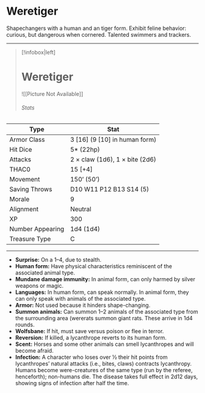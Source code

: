 # Weretiger

Shapechangers with a human and an tiger form. Exhibit feline behavior: curious, but dangerous when cornered. Talented swimmers and trackers.

------
> [!infobox|left] 
>  # Weretiger 
>  ![[Picture Not Available]] 
>  ###### Stats 
| Type                    | Stat        |
| ---------------- | ------------------------------ | 
| Armor Class     | 3 [16] (9 [10] in human form)  |
| Hit Dice         | 5* (22hp)                      |
| Attacks          | 2 × claw (1d6), 1 × bite (2d6) |
| THAC0            | 15 [+4]                        |
| Movement         | 150’ (50’)                     |
| Saving Throws    | D10 W11 P12 B13 S14 (5)        |
| Morale           | 9                              |
| Alignment        | Neutral                        |
| XP               | 300                            |
| Number Appearing | 1d4 (1d4)                      |
| Treasure Type    | C                              |

------

- **Surprise:** On a 1–4, due to stealth.
- **Human form:** Have physical characteristics reminiscent of the associated animal type.
- **Mundane damage immunity:** In animal form, can only harmed by silver weapons or magic.
- **Languages:** In human form, can speak normally. In animal form, they can only speak with animals of the associated type.
- **Armor:** Not used because it hinders shape-changing.
- **Summon animals:** Can summon 1–2 animals of the associated type from the surrounding area (wererats summon giant rats. These arrive in 1d4 rounds.
- **Wolfsbane:** If hit, must save versus poison or flee in terror.
- **Reversion:** If killed, a lycanthrope reverts to its human form.
- **Scent:** Horses and some other animals can smell lycanthropes and will become afraid.
- **Infection:** A character who loses over ½ their hit points from lycanthropes’ natural attacks (i.e., bites, claws) contracts lycanthropy. Humans become were-creatures of the same type (run by the referee, henceforth); non-humans die. The disease takes full effect in 2d12 days, showing signs of infection after half the time.